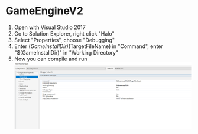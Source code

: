 # GameEngineV2
1. Open with Visual Studio 2017
2. Go to Solution Explorer, right click "Halo"
3. Select "Properties", choose "Debugging"
4. Enter $(GameInstallDir)$(TargetFileName) in "Command", enter "$(GameInstallDir)" in "Working Directory"
5. Now you can compile and run
![](Images/instruction.png)
